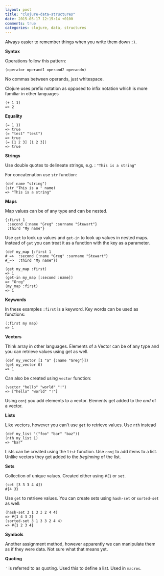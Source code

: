 ```yaml
---
layout: post
title: "clojure-data-structures"
date: 2015-05-17 12:15:14 +0100
comments: true
categories: clojure, data, structures
---
```


Always easier to remember things when you write them down `:)`.

**Syntax**

Operations follow this pattern:

```
(operator operand1 operand2 operandn)
```

No commas between operands, just whitespace.

Clojure uses prefix notation as opposed to infix notation which is more familiar in other languages

```
(+ 1 1)
=> 2
```

**Equality**

```
(= 1 1)
=> true
(= "test" "test")
=> true
(= [1 2 3] [1 2 3])
=> true
```

**Strings**

Use double quotes to delineate strings, e.g. : `"This is a string"`

For concatenation use `str` function:

```
(def name "string")
(str "This is a " name)
=> "This is a string"
```

**Maps**

Map values can be of any type and can be nested.

```
{:first 1
 :second {:name "Greg" :surname "Stewart"}
 :third "My name"}
```

Use `get` to look up values and `get-in` to look up values in nested maps. Instead of `get` you can treat it as a function with the key as a parameter.

```
(def my_map {:first 1
#_=>  :second {:name "Greg" :surname "Stewart"}
#_=>  :third "My name"})

(get my_map :first)
=> 1
(get-in my_map [:second :name])
=> "Greg"
(my_map :first)
=> 1
```

**Keywords**

In these examples `:first` is a keyword. Key words can be used as functions: 

```
(:first my map)
=> 1
```

**Vectors**

Think array in other languages. Elements of a Vector can be of any type and you can retrieve values using get as well.

```
(def my_vector [1 "a" {:name "Greg"}])
(get my_vector 0)
=> 1
```

Can also be created using `vector` function:

```
(vector "hello" "world" "!")
=> ["hello" "world" "!"]
```

Using `conj` you add elements to a vector. Elements get added to the _end_ of a vector.

**Lists**

Like vectors, however you can't use `get` to retrieve values. Use `nth` instead

```
(def my_list '("foo" "bar" "baz"))
(nth my_list 1)
=> "bar"
```

Lists can be created using the `list` function. Use `conj` to add items to a list. Unlike vectors they get added to the _beginning_ of the list.

**Sets**

Collection of unique values. Created either using `#{}` or `set`.

```
(set [3 3 3 4 4])
#{4 3}
```

Use `get` to retrieve values. You can create sets using `hash-set` or `sorted-set` as well:

```
(hash-set 3 1 3 3 2 4 4)
=> #{1 4 3 2}
(sorted-set 3 1 3 3 2 4 4)
=> #{1 2 3 4}
``` 

**Symbols**

Another assignment method, however apparently we can manipulate them as if they were data. Not sure what that means yet.

**Quoting**

`'` is referred to as quoting. Used this to define a list. Used in `macros`.